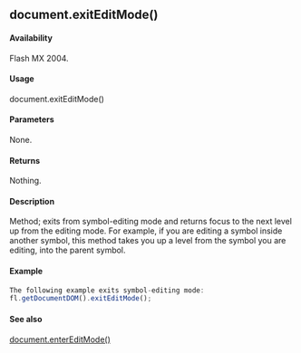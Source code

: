 ## document.exitEditMode()

#### Availability

Flash MX 2004.

#### Usage

document.exitEditMode()

#### Parameters

None.

#### Returns

Nothing.

#### Description

Method; exits from symbol-editing mode and returns focus to the next level up from the editing mode. For example, if you are editing a symbol inside another symbol, this method takes you up a level from the symbol you are editing, into the parent symbol.

#### Example

```javascript
The following example exits symbol-editing mode:
fl.getDocumentDOM().exitEditMode();

```
#### See also

[document.enterEditMode()](#!AdobeDocs/developers-animatesdk-docs/test/Document_object/docume60.md)
